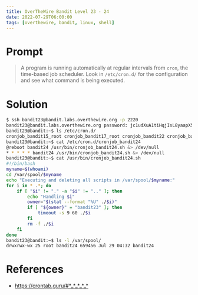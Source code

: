 ```yaml
---
title: OverTheWire Bandit Level 23 - 24
date: 2022-07-29T06:00:00
tags: [overthewire, bandit, linux, shell]
---
```

# Prompt
> A program is running automatically at regular intervals from `cron`, the time-based job scheduler. Look in `/etc/cron.d/` for the configuration and see what command is being executed.

# Solution
```sh
$ ssh bandit23@bandit.labs.overthewire.org -p 2220
bandit23@bandit.labs.overthewire.org password: jc1udXuA1tiHqjIsL8yaapX5XIAI6i0n
bandit23@bandit:~$ ls /etc/cron.d/
cronjob_bandit15_root cronjob_bandit17_root cronjob_bandit22 cronjob_bandit23 cronjob_bandit24 cronjob_bandit25_root
bandit23@bandit:~$ cat /etc/cron.d/cronjob_bandit24
@reboot bandit24 /usr/bin/cronjob_bandit24.sh &> /dev/null
* * * * * bandit24 /usr/bin/cronjob_bandit24.sh &> /dev/null
bandit23@bandit:~$ cat /usr/bin/cronjob_bandit24.sh
#!/bin/bash
myname=$(whoami)
cd /var/spool/$myname
echo "Executing and deleting all scripts in /var/spool/$myname:"
for i in * .*; do
	if [ "$i" != "." -a "$i" != ".." ]; then
		echo "Handling $i"
		owner="$(stat --format "%U" ./$i)"
		if [ "${owner}" = "bandit23" ]; then
			timeout -s 9 60 ./$i
		fi
		rm -f ./$i
	fi
done
bandit23@bandit:~$ ls -l /var/spool/
drwxrwx-wx 25 root bandit24 659456 Jul 29 04:32 bandit24
```

# References
* <https://crontab.guru/#*_*_*_*_*>